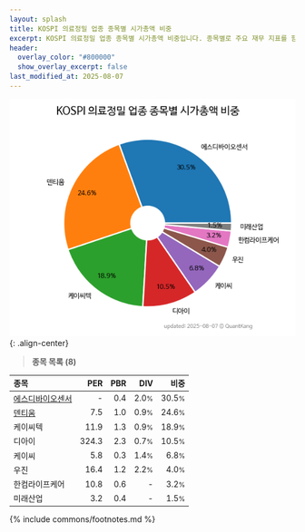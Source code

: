 ```yaml
---
layout: splash
title: KOSPI 의료정밀 업종 종목별 시가총액 비중
excerpt: KOSPI 의료정밀 업종 종목별 시가총액 비중입니다. 종목별로 주요 재무 지표를 함께 표시합니다.
header:
  overlay_color: "#800000"
  show_overlay_excerpt: false
last_modified_at: 2025-08-07
---
```



![KOSPI 의료정밀 업종 종목별 시가총액 비중](/stats/sector/images/kospi_업종_의료정밀_종목.png){: .align-center}


> **종목 목록 (8)**<a id="list"></a>

| **종목** | **PER** | **PBR** | **DIV** | **비중** |
| :------- | ------: | ------: | ------: | -------: |
| [에스디바이오센서](/137310/) | - | 0.4 | 2.0<small>%</small> | 30.5<small>%</small> |
| [덴티움](/145720/) | 7.5 | 1.0 | 0.9<small>%</small> | 24.6<small>%</small> |
| 케이씨텍 | 11.9 | 1.3 | 0.9<small>%</small> | 18.9<small>%</small> |
| 디아이 | 324.3 | 2.3 | 0.7<small>%</small> | 10.5<small>%</small> |
| 케이씨 | 5.8 | 0.3 | 1.4<small>%</small> | 6.8<small>%</small> |
| 우진 | 16.4 | 1.2 | 2.2<small>%</small> | 4.0<small>%</small> |
| 한컴라이프케어 | 10.8 | 0.6 | - | 3.2<small>%</small> |
| 미래산업 | 3.2 | 0.4 | - | 1.5<small>%</small> |

{% include commons/footnotes.md %}